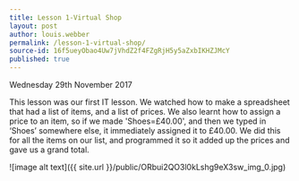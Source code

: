 ```yaml
---
title: Lesson 1-Virtual Shop
layout: post
author: louis.webber
permalink: /lesson-1-virtual-shop/
source-id: 16f5ueyObao4Uw7jVhdZ2f4FZgRjH5y5aZxbIKHZJMcY
published: true
---
```

Wednesday 29th November 2017

This lesson was our first IT lesson. We watched how to make a spreadsheet that had a list of items, and a list of prices. We also learnt how to assign a price to an item, so if we made 'Shoes=£40.00', and then we typed in ‘Shoes’ somewhere else, it immediately assigned it to £40.00. We did this for all the items on our list, and programmed it so it added up the prices and gave us a grand total.

![image alt text]({{ site.url }}/public/ORbui2QO3l0kLshg9eX3sw_img_0.jpg)

